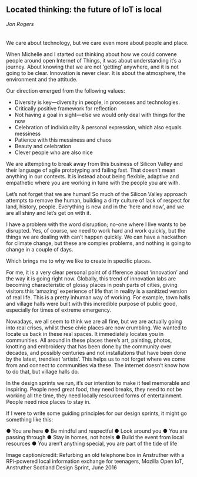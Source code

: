 ## Located thinking: the future of IoT is local
_Jon Rogers_
<br />
<br />
<br />
We care about technology, but we care even more about people and place. 

When Michelle and I started out thinking about how we could convene people around open Internet of Things, it was about understanding it’s a journey. About knowing that we are not ‘getting’ anywhere, and it is not going to be clear. Innovation is never clear. It is about the atmosphere, the environment and the attitude. 

Our direction emerged from the following values:

<ul>
<li>Diversity is key—diversity in people, in processes and technologies. 
<li>Critically positive framework for reflection
<li>Not having a goal in sight—else we would only deal with things for the now
<li>Celebration of individuality & personal expression, which also equals messiness
<li>Patience with this messiness and chaos
<li>Beauty and celebration 
<li>Clever people who are also nice
</ul>

We are attempting to break away from this business of Silicon Valley and their language of agile prototyping and failing fast. That doesn’t mean anything in our contexts. It is instead about being flexible, adaptive and empathetic where you are working in tune with the people you are with. 

Let’s not forget that we are human! So much of the Silicon Valley approach attempts to remove the human, building a dirty culture of lack of respect for land, history, people. Everything is new and in the ‘here and now’, and we are all shiny and let’s get on with it. 

I have a problem with the word disruption; no-one where I live wants to be disrupted. Yes, of course, we need to work hard and work quickly, but the things we are dealing with can’t happen quickly. We can have a hackathon for climate change, but these are complex problems, and nothing is going to change in a couple of days. 

Which brings me to why we like to create in specific places. 

For me, it is a very clear personal point of difference about ‘innovation’ and the way it is going right now. Globally, this trend of innovation labs are becoming characteristic of glossy places in posh parts of cities, giving visitors this ‘amazing’ experience of life that in reality is a sanitized version of real life. This is a pretty inhuman way of working. For example, town halls and village halls were built with this incredible purpose of public good, especially for times of extreme emergency. 

Nowadays, we all seem to think we are all fine, but we are actually going into real crises, whilst these civic places are now crumbling. We wanted to locate us back in these real spaces. It immediately locates you in communities. All around in these places there’s art, painting, photos, knotting and embroidery that has been done by the community over decades, and possibly centuries and not installations that have been done by the latest, trendiest ‘artists’. This helps us to not forget where we come from and connect to communities via these. The internet doesn’t know how to do that, but village halls do. 

In the design sprints we run, it’s our intention to make it feel memorable and inspiring. People need great food, they need breaks, they need to not be working all the time, they need locally resourced forms of entertainment. People need nice places to stay in.

If I were to write some guiding principles for our design sprints, it might go something like this:

●	You are here
●	Be mindful and respectful 
●	Look around you
●	You are passing through
●	Stay in homes, not hotels
●	Build the event from local resources 
●	You aren’t anything special, you are part of the tide of life

Image caption/credit:
Refurbing an old telephone box in Anstruther with a RPi-powered local information exchange for teenagers, Mozilla Open IoT, Anstruther Scotland Design Sprint, June 2016 
